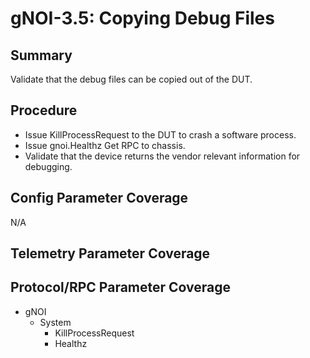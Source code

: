 # gNOI-3.5: Copying Debug Files

## Summary

Validate that the debug files can be copied out of the DUT.

## Procedure

*   Issue KillProcessRequest to the DUT to crash a software process. 
*   Issue gnoi.Healthz Get RPC to chassis.
*   Validate that the device returns the vendor relevant information for
    debugging.

## Config Parameter Coverage

N/A

## Telemetry Parameter Coverage

## Protocol/RPC Parameter Coverage

*   gNOI
    *   System
        *   KillProcessRequest
        *   Healthz
